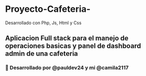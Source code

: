 # Proyecto-Cafeteria-
<p>Desarrollado con Php, Js, Html y Css</p>
<h2>Aplicacion Full stack para el manejo de operaciones basicas y panel de dashboard admin de una cafeteria</h2>
<h3>🚀 Desarrollado por @pauldev24 y mi @camila2117</h3>
